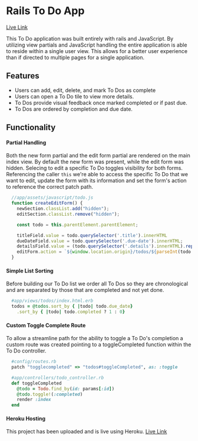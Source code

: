 # Rails To Do App

[Live Link][link]

This To Do application was built entirely with rails and JavaScript. By
utilizing view partials and JavaScript handling the entire application
is able to reside within a single user view. This allows for a better
user experience than if directed to multiple pages for a single application.

## Features

- Users can add, edit, delete, and mark To Dos as complete
- Users can open a To Do tile to view more details.
- To Dos provide visual feedback once marked completed or if past due.
- To Dos are ordered by completion and due date.

## Functionality

#### Partial Handling

Both the new form partial and the edit form partial are rendered on the main index view. By default the new form was present, while the edit form was hidden. Selecing to edit a specific To Do toggles visibility for both forms. Referencing the caller `this` we're able to access the specific To Do that we want to edit, update the form with its information and set the form's action to reference the correct patch path.

```javascript
  //app/assets/javascript/todo.js
  function createEditForm() {
    newSection.classList.add("hidden");
    editSection.classList.remove("hidden");

    const todo = this.parentElement.parentElement;

    titleField.value = todo.querySelector('.title').innerHTML
    dueDateField.value = todo.querySelector('.due-date').innerHTML;
    detailsField.value = (todo.querySelector('.details').innerHTML).replace(/<br>/g, "\r");
    editForm.action = `${window.location.origin}/todos/${parseInt(todo.id)}`
  }
```

#### Simple List Sorting

Before building our To Do list we order all To Dos so they are chronological
and are separated by those that are completed and not yet done.

```ruby
  #app/views/todos/index.html.erb
  todos = @todos.sort_by { |todo| todo.due_date}
    .sort_by { |todo| todo.completed ? 1 : 0}
```

#### Custom Toggle Complete Route

To allow a streamline path for the ability to toggle a To Do's completion
a custom route was created pointing to a toggleCompleted function within
the To Do controller.

```ruby
  #config/routes.rb
  patch "togglecompleted" => "todos#toggleCompleted", as: :toggle
```

```ruby
  #app/controllers/todo_controller.rb
  def toggleCompleted
    @todo = Todo.find_by(id: params[:id])
    @todo.toggle!(:completed)
    render :index
  end
```

#### Heroku Hosting

This project has been uploaded and is live using Heroku.
[Live Link][link]

[link]: https://achurra-rails-todo-app.herokuapp.com/
